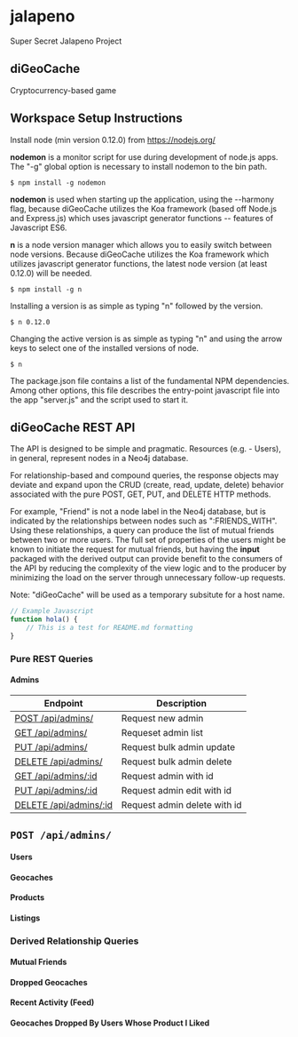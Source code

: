 # jalapeno
Super Secret Jalapeno Project

## diGeoCache

Cryptocurrency-based game

## Workspace Setup Instructions

Install node (min version 0.12.0) from https://nodejs.org/

__nodemon__ is a monitor script for use during development of node.js apps. The "-g" global option is necessary to install nodemon to the bin path.

```
$ npm install -g nodemon
```

__nodemon__ is used when starting up the application, using the --harmony flag, because diGeoCache utilizes the Koa framework (based off Node.js and Express.js) which uses javascript generator functions -- features of Javascript ES6.

__n__ is a node version manager which allows you to easily switch between node versions.  Because diGeoCache utilizes the Koa framework which utilizes javascript generator functions, the latest node version (at least 0.12.0) will be needed.

```
$ npm install -g n
```

Installing a version is as simple as typing "n" followed by the version.

```
$ n 0.12.0
```
Changing the active version is as simple as typing "n" and using the arrow keys to select one of the installed versions of node.

```
$ n
```

The package.json file contains a list of the fundamental NPM dependencies.  Among other options, this file describes the entry-point javascript file into the app "server.js" and the script used to start it.

## diGeoCache REST API

The API is designed to be simple and pragmatic.  Resources (e.g. - Users), in general, represent nodes in a Neo4j database.  

For relationship-based and compound queries, the response objects may deviate and expand upon the CRUD (create, read, update, delete) behavior associated with the pure POST, GET, PUT, and DELETE HTTP methods.


For example, "Friend" is not a node label in the Neo4j database, but is indicated by the relationships between nodes such as ":FRIENDS_WITH".  Using these relationships, a query can produce the list of mutual friends between two or more users.  The full set of properties of the users might be known to initiate the request for mutual friends, but having the __input__ packaged with the derived output can provide benefit to the consumers of the API by reducing the complexity of the view logic and to the producer by minimizing the load on the server through unnecessary follow-up requests.

Note: "diGeoCache" will be used as a temporary subsitute for a host name.

```js
// Example Javascript
function hola() {
	// This is a test for README.md formatting
}
```

### Pure REST Queries

#### Admins

| Endpoint | Description |
| ---- | --------------- |
| [POST /api/admins/](#post-admins) | Request new admin
| [GET /api/admins/](#get-admins) | Requeset admin list |
| [PUT /api/admins/](#put-admins) | Request bulk admin update  |
| [DELETE /api/admins/](#delete-admins) | Request bulk admin delete |
| [GET /api/admins/:id](#get-admins-id) | Request admin with id |
| [PUT /api/admins/:id](#put-admins-id) | Request admin edit with id |
| [DELETE /api/admins/:id](#delete-admins-id) | Request admin delete with id |

## `POST /api/admins/`

#### Users

#### Geocaches

#### Products

#### Listings

### Derived Relationship Queries

#### Mutual Friends

#### Dropped Geocaches

#### Recent Activity (Feed)

#### Geocaches Dropped By Users Whose Product I Liked